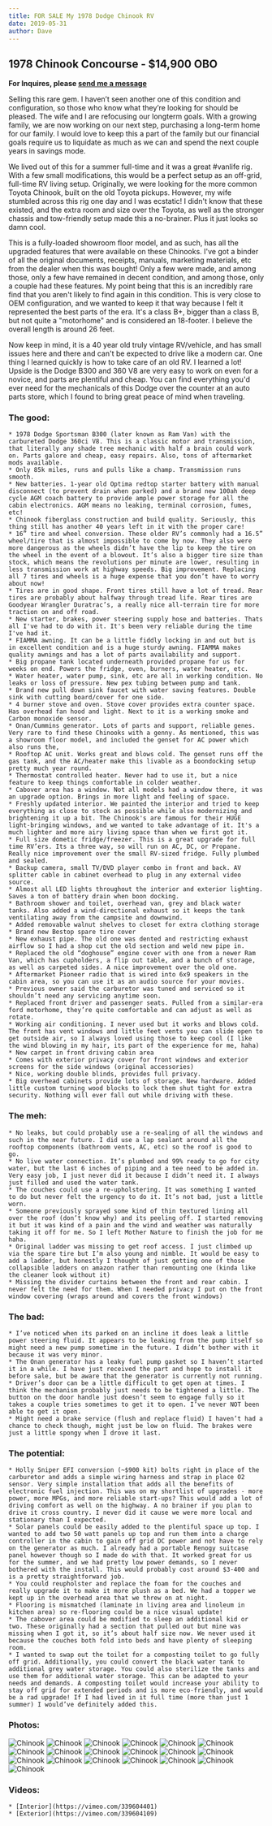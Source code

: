 ```yaml
---
title: FOR SALE My 1978 Dodge Chinook RV
date: 2019-05-31
author: Dave
---
```


## 1978 Chinook Concourse - $14,900 OBO

**For Inquires, please [send me a message](/about)**

Selling this rare gem. I haven’t seen another one of this condition and configuration, so those who know what they’re looking for should be pleased. The wife and I are refocusing our longterm goals. With a growing family, we are now working on our next step, purchasing a long-term home for our family. I would love to keep this a part of the family but our financial goals require us to liquidate as much as we can and spend the next couple years in savings mode.

We lived out of this for a summer full-time and it was a great #vanlife rig. With a few small modifications, this would be a perfect setup as an off-grid, full-time RV living setup. Originally, we were looking for the more common Toyota Chinook, built on the old Toyota pickups. However, my wife stumbled across this rig one day and I was ecstatic! I didn't know that these existed, and the extra room and size over the Toyota, as well as the stronger chassis and tow-friendly setup made this a no-brainer. Plus it just looks so damn cool.

This is a fully-loaded showroom floor model, and as such, has all the upgraded features that were available on these Chinooks. I've got a binder of all the original documents, receipts, manuals, marketing materials, etc from the dealer when this was bought! Only a few were made, and among those, only a few have remained in decent condition, and among those, only a couple had these features. My point being that this is an incredibly rare find that you aren't likely to find again in this condition. This is very close to OEM configuration, and we wanted to keep it that way because I felt it represented the best parts of the era. It's a class B+, bigger than a class B, but not quite a "motorhome" and is considered an 18-footer. I believe the overall length is around 26 feet.

Now keep in mind, it is a 40 year old truly vintage RV/vehicle, and has small issues here and there and can't be expected to drive like a modern car. One thing I learned quickly is how to take care of an old RV. I learned a lot! Upside is the Dodge B300 and 360 V8 are very easy to work on even for a novice, and parts are plentiful and cheap. You can find everything you'd ever need for the mechanicals of this Dodge over the counter at an auto parts store, which I found to bring great peace of mind when traveling.

### The good:
	* 1978 Dodge Sportsman B300 (later known as Ram Van) with the carbureted Dodge 360ci V8. This is a classic motor and transmission, that literally any shade tree mechanic with half a brain could work on. Parts galore and cheap, easy repairs. Also, tons of aftermarket mods available.
	* Only 85k miles, runs and pulls like a champ. Transmission runs smooth.
	* New batteries. 1-year old Optima redtop starter battery with manual disconnect (to prevent drain when parked) and a brand new 100ah deep cycle AGM coach battery to provide ample power storage for all the cabin electronics. AGM means no leaking, terminal corrosion, fumes, etc!
	* Chinook fiberglass construction and build quality. Seriously, this thing still has another 40 years left in it with the proper care!
	* 16” tire and wheel conversion. These older RV’s commonly had a 16.5” wheel/tire that is almost impossible to come by now. They also were more dangerous as the wheels didn’t have the lip to keep the tire on the wheel in the event of a blowout. It’s also a bigger tire size than stock, which means the revolutions per minute are lower, resulting in less transmission work at highway speeds. Big improvement. Replacing all 7 tires and wheels is a huge expense that you don’t have to worry about now!
	* Tires are in good shape. Front tires still have a lot of tread. Rear tires are probably about halfway through tread life. Rear tires are Goodyear Wrangler Duratrac’s, a really nice all-terrain tire for more traction on and off road.
	* New starter, brakes, power steering supply hose and batteries. Thats all I've had to do with it. It's been very reliable during the time I've had it.
	* FIAMMA awning. It can be a little fiddly locking in and out but is in excellent condition and is a huge sturdy awning. FIAMMA makes quality awnings and has a lot of parts availability and support.
	* Big propane tank located underneath provided propane for us for weeks on end. Powers the fridge, oven, burners, water heater, etc.
	* Water heater, water pump, sink, etc are all in working condition. No leaks or loss of pressure. New pex tubing between pump and tank.
	* Brand new pull down sink faucet with water saving features. Double sink with cutting board/cover for one side.
	* 4 burner stove and oven. Stove cover provides extra counter space. Has overhead fan hood and light. Next to it is a working smoke and Carbon monoxide sensor.
	* Onan/Cummins generator. Lots of parts and support, reliable genes. Very rare to find these Chinooks with a genny. As mentioned, this was a showroom floor model, and included the genset for AC power which also runs the,
	* Rooftop AC unit. Works great and blows cold. The genset runs off the gas tank, and the AC/heater make this livable as a boondocking setup pretty much year round.
	* Thermostat controlled heater. Never had to use it, but a nice feature to keep things comfortable in colder weather.
	* Cabover area has a window. Not all models had a window there, it was an upgrade option. Brings in more light and feeling of space.
	* Freshly updated interior. We painted the interior and tried to keep everything as close to stock as possible while also modernizing and brightening it up a bit. The Chinook's are famous for their HUGE light-bringing windows, and we wanted to take advantage of it. It's a much lighter and more airy living space than when we first got it.
	* Full size dometic fridge/freezer. This is a great upgrade for full time RV’ers. Its a three way, so will run on AC, DC, or Propane. Really nice improvement over the small RV-sized fridge. Fully plumbed and sealed.
	* Backup camera, small TV/DVD player combo in front and back. AV splitter cable in cabinet overhead to plug in any external video source.
	* Almost all LED lights throughout the interior and exterior lighting. Saves a ton of battery drain when boon docking.
	* Bathroom shower and toilet, overhead van, grey and black water tanks. Also added a wind-directional exhaust so it keeps the tank ventilating away from the campsite and downwind.
	* Added removable walnut shelves to closet for extra clothing storage
	* Brand new Bestop spare tire cover
	* New exhaust pipe. The old one was dented and restricting exhaust airflow so I had a shop cut the old section and weld new pipe in.
	* Replaced the old “doghouse” engine cover with one from a newer Ram Van, which has cupholders, a flip out table, and a bunch of storage, as well as carpeted sides. A nice improvement over the old one.
	* Aftermarket Pioneer radio that is wired into 6x9 speakers in the cabin area, so you can use it as an audio source for your movies.
	* Previous owner said the carburetor was tuned and serviced so it shouldn’t need any servicing anytime soon.
	* Replaced front driver and passenger seats. Pulled from a similar-era ford motorhome, they’re quite comfortable and can adjust as well as rotate.
	* Working air conditioning. I never used but it works and blows cold. The front has vent windows and little feet vents you can slide open to get outside air, so I always loved using those to keep cool (I like the wind blowing in my hair, its part of the experience for me, haha)
	* New carpet in front driving cabin area
	* Comes with exterior privacy cover for front windows and exterior screens for the side windows (original accessories)
	* Nice, working double blinds, provides full privacy.
	* Big overhead cabinets provide lots of storage. New hardware. Added little custom turning wood blocks to lock them shut tight for extra security. Nothing will ever fall out while driving with these.

### The meh:
	* No leaks, but could probably use a re-sealing of all the windows and such in the near future. I did use a lap sealant around all the rooftop components (bathroom vents, AC, etc) so the roof is good to go.
	* No live water connection. It’s plumbed and 99% ready to go for city water, but the last 6 inches of piping and a tee need to be added in. Very easy job, I just never did it because I didn’t need it. I always just filled and used the water tank.
	* The couches could use a re-upholstering. It was something I wanted to do but never felt the urgency to do it. It’s not bad, just a little worn.
	* Someone previously sprayed some kind of thin textured lining all over the roof (don’t know why) and its peeling off. I started removing it but it was kind of a pain and the wind and weather was naturally taking it off for me. So I left Mother Nature to finish the job for me haha.
	* Original ladder was missing to get roof access. I just climbed up via the spare tire but I’m also young and nimble. It would be easy to add a ladder, but honestly I thought of just getting one of those collapsible ladders on amazon rather than remounting one (kinda like the cleaner look without it)
	* Missing the divider curtains between the front and rear cabin. I never felt the need for them. When I needed privacy I put on the front window covering (wraps around and covers the front windows)

### The bad:
	* I’ve noticed when its parked on an incline it does leak a little power steering fluid. It appears to be leaking from the pump itself so might need a new pump sometime in the future. I didn’t bother with it because it was very minor.
	* The Onan generator has a leaky fuel pump gasket so I haven’t started it in a while. I have just received the part and hope to install it before sale, but be aware that the generator is currently not running.
	* Driver’s door can be a little difficult to get open at times. I think the mechanism probably just needs to be tightened a little. The button on the door handle just doesn’t seem to engage fully so it takes a couple tries sometimes to get it to open. I’ve never NOT been able to get it open.
	* Might need a brake service (flush and replace fluid) I haven’t had a chance to check though, might just be low on fluid. The brakes were just a little spongy when I drove it last.

### The potential:
	* Holly Sniper EFI conversion (~$900 kit) bolts right in place of the carburetor and adds a simple wiring harness and strap in place O2 sensor. Very simple installation that adds all the benefits of electronic fuel injection. This was on my shortlist of upgrades - more power, more MPGs, and more reliable start-ups? This would add a lot of driving comfort as well on the highway. A no brainer if you plan to drive it cross country. I never did it cause we were more local and stationary than I expected.
	* Solar panels could be easily added to the plentiful space up top. I wanted to add two 50 watt panels up top and run them into a charge controller in the cabin to gain off grid DC power and not have to rely on the generator as much. I already had a portable Renogy suitcase panel however though so I made do with that. It worked great for us for the summer, and we had pretty low power demands, so I never bothered with the install. This would probably cost around $3-400 and is a pretty straightforward job.
	* You could reupholster and replace the foam for the couches and really upgrade it to make it more plush as a bed. We had a topper we kept up in the overhead area that we threw on at night.
	* Flooring is mismatched (laminate in living area and linoleum in kitchen area) so re-flooring could be a nice visual update!
	* The cabover area could be modified to sleep an additional kid or two. These originally had a section that pulled out but mine was missing when I got it, so it’s about half size now. We never used it because the couches both fold into beds and have plenty of sleeping room.
	* I wanted to swap out the toilet for a composting toilet to go fully off grid. Additionally, you could convert the black water tank to additional grey water storage. You could also sterilize the tanks and use them for additional water storage. This can be adapted to your needs and demands. A composting toilet would increase your ability to stay off grid for extended periods and is more eco-friendly, and would be a rad upgrade! If I had lived in it full time (more than just 1 summer) I would’ve definitely added this.

### Photos:
![Chinook](/images/uploads/chinook/IMG_2493.jpeg)
![Chinook](/images/uploads/chinook/IMG_2494.jpeg)
![Chinook](/images/uploads/chinook/IMG_2495.jpeg)
![Chinook](/images/uploads/chinook/IMG_2497.jpeg)
![Chinook](/images/uploads/chinook/IMG_2500.jpeg)
![Chinook](/images/uploads/chinook/IMG_2505.jpeg)
![Chinook](/images/uploads/chinook/IMG_2508.jpeg)
![Chinook](/images/uploads/chinook/IMG_2512.jpeg)
![Chinook](/images/uploads/chinook/IMG_2519.jpeg)
![Chinook](/images/uploads/chinook/IMG_2520.jpeg)
![Chinook](/images/uploads/chinook/IMG_2521.jpeg)
![Chinook](/images/uploads/chinook/IMG_2522.jpeg)
![Chinook](/images/uploads/chinook/IMG_2523.jpeg)
![Chinook](/images/uploads/chinook/IMG_2525.jpeg)
![Chinook](/images/uploads/chinook/IMG_2528.jpeg)
![Chinook](/images/uploads/chinook/IMG_2530.jpeg)
![Chinook](/images/uploads/chinook/IMG_2532.jpeg)
![Chinook](/images/uploads/chinook/IMG_2534.jpeg)
![Chinook](/images/uploads/chinook/IMG_2538.jpeg)


### Videos:
	* [Interior](https://vimeo.com/339604401)
	* [Exterior](https://vimeo.com/339604109)
